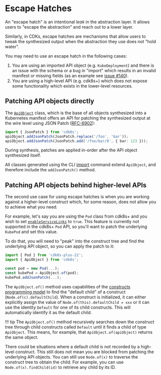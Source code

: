 # Escape Hatches

An "escape hatch" is an intentional _leak_ in the abstraction layer. It allows
users to "escape the abstraction" and reach out to a lower layer.

Similarly, in CDKs, escape hatches are mechanisms that allow users to tweak the
synthesized output when the abstraction they use does not "hold water".

You may need to use an escape hatch in the following cases:

1. You are using an imported API object (e.g. `KubeDeployment`) and there is an
   issue with the schema or a bug in "import" which results in an invalid
   manifest or missing fields (as an example see
   [issue #140](https://github.com/cdk8s-team/cdk8s/issues/140)).
2. You are using a high-level API (e.g. cdk8s+) which does not expose some
   functionality which exists in the lower-level resources.

## Patching API objects directly

The [`ApiObject`](./api-object.md) class, which is the base of all objects
synthesized into a Kubernetes manifest offers an API for patching the
synthesized output at the wire level using JSON Patch
([RFC-6902](http://tools.ietf.org/html/rfc6902)):

```ts
import { JsonPatch } from 'cdk8s';
apiObject.addJsonPatch(JsonPatch.replace('/foo', 'bar'));
apiObject.addJsonPatch(JsonPatch.add('/foo/bar/0', { bar: 123 }));
```

During synthesis, patches are applied in-order after the API object synthesized
itself.

All classes generated using the CLI [import](../cli/import.md) command extend
`ApiObject`, and therefore include the `addJsonPatch()` method.

## Patching API objects behind higher-level APIs

The second use case for using escape hatches is when you are working against a
higher-level construct which, for some reason, does not allow you to achieve
what you need.

For example, let's say you are using the `Pod` class from cdk8s+ and you wish to
set [`enableServiceLinks`] to `true`. This feature is currently not supported in
the cdk8s+ `Pod` API, so you'll want to patch the underlying `KubePod` and set
this value.

[`enableServiceLinks`]: https://kubernetes.io/docs/reference/generated/kubernetes-api/v1.19/#podspec-v1-core

To do that, you will need to "peak" into the construct tree and find the underlying
API object, so you can apply the patch to it:

```ts
import { Pod } from 'cdk8s-plus-22';
import { ApiObject } from 'cdk8s';

const pod = new Pod(...);
const kubePod = ApiObject.of(pod);
kubePod.addJsonPatch(...);
```

The `ApiObject.of()` method uses capabilities of the [constructs programming
model](./constructs.md) to find the "default child" of a construct
(`Node.of(c).defaultChild`). When a construct is initialized, it can either
explicitly assign the value of `Node.of(this).defaultChild = xxx` or it can use
the identity `Default` for one of its child constructs. This will automatically
identify it as the default child.

!!! tip
    The `ApiObject.of()` method recursively searches down the construct tree
    through child constructs called `Default` until it finds a child of type
    `ApiObject`. This means, for example, that `ApiObject.of(apiObject)` returns
    the same object.

There could be situations where a default child is not recorded by a high-level
construct. This still does not mean you are blocked from patching the underlying
API objects. You can still use `Node.of(x)` to traverse the construct tree to
obtain the child. For example, you can use `Node.of(x).findChild(id)` to
retrieve any child by its ID.

